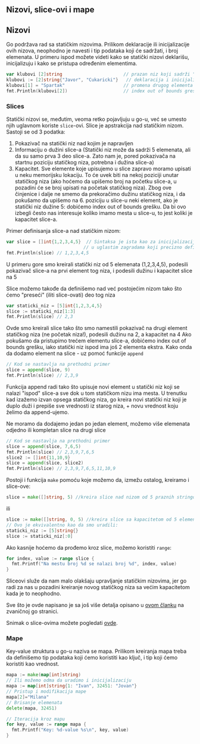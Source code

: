 ## Nizovi, slice-ovi i mape

## Nizovi

Go podržava rad sa statičkim nizovima. Prilikom deklaracije ili inicijalizacije ovih nizova, neophodno je navesti i tip podataka koji će sadržati, i broj elemenata. U primeru ispod možete videti kako se statički nizovi deklarišu, inicijalizuju i kako se pristupa određenim elementima.

```go
var klubovi [2]string                       // prazan niz koji sadrži "nulte" vrednosti, što su u ovom slučaju dva prazna stringa
klubovi := [2]string{"Javor", "Cukaricki"}   // deklaracija i inicijalizovanje niza
klubovi[1] = "Spartak"                      // promena drugog elementa
fmt.Println(klubovi[2])                     // index out of bounds greška
```

### Slices

Statički nizovi se, međutim, veoma retko pojavljuju u go-u, već se umesto njih uglavnom koriste `slice`-ovi. Slice je apstrakcija nad statičkim nizom. Sastoji se od 3 podatka:
1. Pokazivač na statički niz nad kojim je napravljen
2. Informaciju o dužini slice-a (Statički niz može da sadrži 5 elemenata, ali da su samo prva 3 deo slice-a. Zato nam je, pored pokazivača na startnu poziciju statičkog niza, potrebna i dužina slice-a)
3. Kapacitet. Sve elemente koje upisujemo u slice zapravo moramo upisati u neku memorijsku lokaciju. To će uvek biti na nekoj poziciji unutar statičkog niza (ako hoćemo da upišemo broj na početku slice-a, u pozadini će se broj upisati na početak statičkog niza). Zbog ove činjenice i dalje ne smemo da prekoračimo dužinu statičkog niza, i da pokušamo da upišemo na 6. poziciju u slice-u neki element, ako je statički niz dužine 5: dobićemo index out of bounds grešku. Da bi ovo izbegli često nas interesuje koliko imamo mesta u slice-u, to jest koliki je kapacitet slice-a.

Primer definisanja slice-a nad statičkim nizom:

```go
var slice = []int{1,2,3,4,5}  // Sintaksa je ista kao za inicijalizaciju statičkog niza, samo nema broj 
                             // u uglastim zagradama koji precizno definiše dužinu
fmt.Println(slice) // 1,2,3,4,5
```
U primeru gore smo kreirali statički niz od 5 elemenata (1,2,3,4,5), podesili pokazivač slice-a na prvi element tog niza, i podesili dužinu i kapacitet slice na 5

Slice možemo takođe da definišemo nad već postojećim nizom tako što ćemo "preseći" (iliti slice-ovati) deo tog niza
```go
var staticki_niz = [5]int{1,2,3,4,5} 
slice := staticki_niz[1:3]
fmt.Println(slice) // 2,3
```
Ovde smo kreirali slice tako što smo namestili pokazivač na drugi element statičkog niza (ne početak niza!), podesili dužinu na 2, a kapacitet na 4
Ako pokušamo da pristupimo trećem elementu slice-a, dobićemo index out of bounds grešku, iako statički niz ispod ima još 2 elementa ekstra. Kako onda da dodamo element na slice - uz pomoć funkcije `append`

```go
// Kod se nastavlja na prethodni primer
slice = append(slice, 9)
fmt.Println(slice) // 2,3,9
```

Funkcija append radi tako što upisuje novi element u statički niz koji se nalazi "ispod" slice-a sve dok u tom statičkom nizu ima mesta. U trenutku kad izažemo izvan opsega statičkog niza, go kreira novi statički niz koji je duplo duži i prepiše sve vrednosti iz starog niza, + novu vrednost koju želimo da append-ujemo.

Ne moramo da dodajemo jedan po jedan element, možemo više elemenata odjedno ili kompletan slice na drugi slice

```go
// Kod se nastavlja na prethodni primer
slice = append(slice, 7,6,5)
fmt.Println(slice) // 2,3,9,7,6,5
slice2 := []int{11,10,9} 
slice = append(slice, slice2)
fmt.Println(slice) // 2,3,9,7,6,5,11,10,9
```

Postoji i funkcija `make` pomoću koje možemo da, izmežu ostalog, kreiramo i slice-ove:

```go
slice = make([]string, 5) //kreira slice nad nizom od 5 praznih stringova
```
ili
```go
slice := make([]string, 0, 5) //kreira slice sa kapacitetom od 5 elemenata, i sa dužinom od 0 elemenata
// Ovo je ekvivalentno kao da smo uradili:
staticki_niz := [5]string{}
slice := staticki_niz[:0]
```

Ako kasnije hoćemo da prođemo kroz slice, možemo koristiti `range`:

```go
for index, value := range slice {
  fmt.Printf("Na mestu broj %d se nalazi broj %d", index, value)
}
```

Sliceovi služe da nam malo olakšaju upravljanje statičkim nizovima, jer go radi za nas u pozadini kreiranje novog statičkog niza sa većim kapacitetom kada je to neophodno. 

Sve što je ovde napisano je sa još više detalja opisano u [ovom članku](https://go.dev/blog/slices-intro) na zvaničnoj go stranici.

Snimak o slice-ovima možete pogledati <a href='https://youtu.be/ZupwE3TCgdY'>ovde</a>.  

### Mape

Key-value struktura u go-u naziva se mapa. Prilikom kreiranja mapa treba da definišemo tip podataka koji ćemo koristiti kao ključ, i tip koji ćemo koristiti kao vrednost.

```go
mapa := make(map[int]string)
// Ili možemo odma da uradimo i inicijalizaciju
mapa := map[int]string{1: "Ivan", 32451: "Jovan"}
// Pristup i modifikacija mape
mapa[2]="Milana"
// Brisanje elemenata
delete(mapa, 32451)

// Iteracija kroz mapu
for key, value := range mapa {
  fmt.Printf("Key: %d-value %s\n", key, value)
}
```
